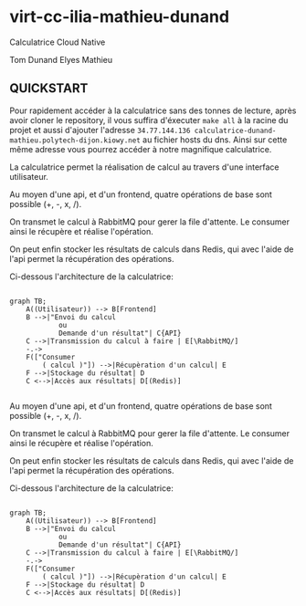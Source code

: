 # virt-cc-ilia-mathieu-dunand

Calculatrice Cloud Native

Tom Dunand
Elyes Mathieu

## QUICKSTART

Pour rapidement accéder à la calculatrice sans des tonnes de lecture, après avoir cloner le repository, il vous suffira d'éxecuter `make all` à la racine du projet et aussi d'ajouter l'adresse `34.77.144.136 calculatrice-dunand-mathieu.polytech-dijon.kiowy.net` au fichier hosts du dns. Ainsi sur cette même adresse vous pourrez accéder à notre magnifique calculatrice.


La calculatrice permet la réalisation de calcul au travers d'une interface utilisateur.

Au moyen d'une api, et d'un frontend, quatre opérations de base sont possible (+, -, x, /).

On transmet le calcul à RabbitMQ pour gerer la file d'attente. Le consumer ainsi le récupère et réalise l'opération.

On peut enfin stocker les résultats de calculs dans Redis, qui avec l'aide de l'api permet la récupération des opérations.

Ci-dessous l'architecture de la calculatrice:

```mermaid

graph TB;
    A((Utilisateur)) --> B[Frontend]
    B -->|"Envoi du calcul
            ou
            Demande d'un résultat"| C{API}
    C -->|Transmission du calcul à faire | E[\RabbitMQ/]
    -.->
    F(["Consumer
        ( calcul )"]) -->|Récupèration d'un calcul| E
    F -->|Stockage du résultat| D
    C <-->|Accès aux résultats| D[(Redis)]


```


Au moyen d'une api, et d'un frontend, quatre opérations de base sont possible (+, -, x, /).

On transmet le calcul à RabbitMQ pour gerer la file d'attente. Le consumer ainsi le récupère et réalise l'opération.

On peut enfin stocker les résultats de calculs dans Redis, qui avec l'aide de l'api permet la récupération des opérations.

Ci-dessous l'architecture de la calculatrice:

```mermaid

graph TB;
    A((Utilisateur)) --> B[Frontend]
    B -->|"Envoi du calcul
            ou
            Demande d'un résultat"| C{API}
    C -->|Transmission du calcul à faire | E[\RabbitMQ/]
    -.->
    F(["Consumer
        ( calcul )"]) -->|Récupèration d'un calcul| E
    F -->|Stockage du résultat| D
    C <-->|Accès aux résultats| D[(Redis)]


```


